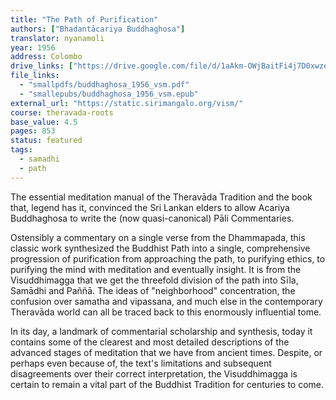 ```yaml
---
title: "The Path of Purification"
authors: ["Bhadantācariya Buddhaghosa"]
translator: nyanamoli
year: 1956
address: Colombo
drive_links: ["https://drive.google.com/file/d/1aAkm-OWjBaitFi4j7D0xwzeLtARxziBA/view?usp=drivesdk", "https://drive.google.com/file/d/1mIxWGvgzbW-tU2caGGG8NTkoeBphaAyo/view?usp=drivesdk"]
file_links:
  - "smallpdfs/buddhaghosa_1956_vsm.pdf"
  - "smallepubs/buddhaghosa_1956_vsm.epub"
external_url: "https://static.sirimangalo.org/vism/"
course: theravada-roots
base_value: 4.5
pages: 853
status: featured
tags:
  - samadhi
  - path
---
```


The essential meditation manual of the Theravāda Tradition and the book that, legend has it, convinced the Sri Lankan elders to allow Acariya Buddhaghosa to write the (now quasi-canonical) Pāli Commentaries.

Ostensibly a commentary on a single verse from the Dhammapada, this classic work synthesized the Buddhist Path into a single, comprehensive progression of purification from approaching the path, to purifying ethics, to purifying the mind with meditation and eventually insight. It is from the Visuddhimagga that we get the threefold division of the path into Sīla, Samādhi and Paññā. The ideas of "neighborhood" concentration, the confusion over samatha and vipassana, and much else in the contemporary Theravāda world can all be traced back to this enormously influential tome.

In its day, a landmark of commentarial scholarship and synthesis, today it contains some of the clearest and most detailed descriptions of the advanced stages of meditation that we have from ancient times. Despite, or perhaps even because of, the text's limitations and subsequent disagreements over their correct interpretation, the Visuddhimagga is certain to remain a vital part of the Buddhist Tradition for centuries to come.

